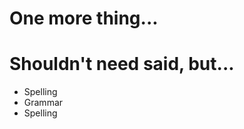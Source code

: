<!SLIDE center>
# One more thing... #

<!SLIDE smbullets small>
# Shouldn't need said, but... #

* Spelling
* Grammar
* Spelling